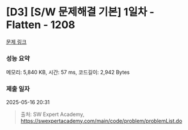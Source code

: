 # [D3] [S/W 문제해결 기본] 1일차 - Flatten - 1208 

[문제 링크](https://swexpertacademy.com/main/code/problem/problemDetail.do?contestProbId=AV139KOaABgCFAYh) 

### 성능 요약

메모리: 5,840 KB, 시간: 57 ms, 코드길이: 2,942 Bytes

### 제출 일자

2025-05-16 20:31



> 출처: SW Expert Academy, https://swexpertacademy.com/main/code/problem/problemList.do